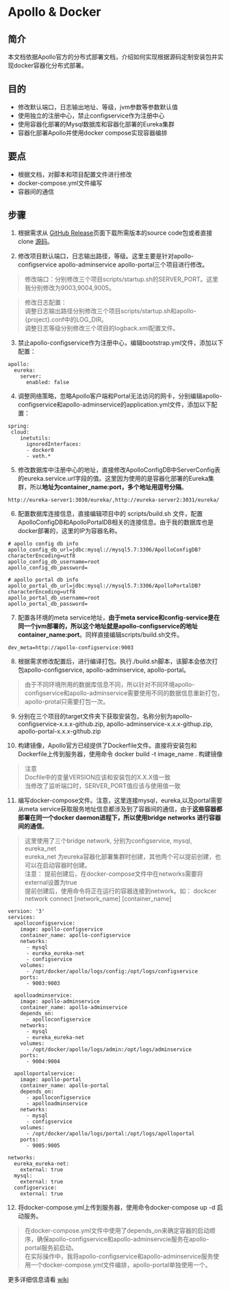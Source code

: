 # Apollo & Docker 
## 简介
本文档依据Apollo官方的分布式部署文档，介绍如何实现根据源码定制安装包并实现docker容器化分布式部署。
## 目的
- 修改默认端口，日志输出地址、等级，jvm参数等参数默认值
- 使用独立的注册中心，禁止configservice作为注册中心
- 使用容器化部署的Mysql数据库和容器化部署的Eureka集群
- 容器化部署Apollo并使用docker compose实现容器编排
## 要点
- 根据文档，对脚本和项目配置文件进行修改
- docker-compose.yml文件编写
- 容器间的通信

## 步骤
1. 根据需求从 [GitHub Release](https://github.com/ctripcorp/apollo/releases)页面下载所需版本的source code包或者直接clone [源码](https://github.com/ctripcorp/apollo)。
  
2. 修改项目默认端口，日志输出路径，等级。这里主要是针对apollo-configservice apollo-adminservice apollo-portal三个项目进行修改。

> 修改端口：分别修改三个项目scripts/startup.sh的SERVER_PORT。这里我分别修改为9003,9004,9005。

> 修改日志配置：  
    调整日志输出路径分别修改三个项目scripts/startup.sh和apollo-{project}.conf中的LOG_DIR。  
    调整日志等级分别修改三个项目的logback.xml配置文件。  
    
3. 禁止apollo-configservice作为注册中心，编辑bootstrap.yml文件，添加以下配置：
  
```
apollo:
  eureka:
    server:
      enabled: false
```
4. 调整网络策略，忽略Apollo客户端和Portal无法访问的网卡，分别编辑apollo-configservice和apollo-adminservice的application.yml文件，添加以下配置：

```
spring:
 cloud:
    inetutils:
      ignoredInterfaces:
      - docker0
      - veth.*
```
5. 修改数据库中注册中心的地址，直接修改ApolloConfigDB中ServerConfig表的eureka.service.url字段的值。这里因为使用的是容器化部署的Eureka集群，所以**地址为container_name:port，多个地址用逗号分隔**。

```
http://eureka-server1:3030/eureka/,http://eureka-server2:3031/eureka/
```
  
6. 配置数据库连接信息，直接编辑项目中的 scripts/build.sh 文件，配置ApolloConfigDB和ApolloPortalDB相关的连接信息。由于我的数据库也是docker部署的，这里的IP为容器名称。
```
# apollo config db info
apollo_config_db_url=jdbc:mysql://mysql5.7:3306/ApolloConfigDB?characterEncoding=utf8
apollo_config_db_username=root
apollo_config_db_password=

# apollo portal db info
apollo_portal_db_url=jdbc:mysql://mysql5.7:3306/ApolloPortalDB?characterEncoding=utf8
apollo_portal_db_username=root
apollo_portal_db_password=
```
7. 配置各环境的meta service地址，**由于meta service和config-service是在同一个jvm部署的，所以这个地址就是apollo-configservice的地址 container_name:port**。同样直接编辑scripts/build.sh文件。

```
dev_meta=http://apollo-configservice:9003
```
8. 根据需求修改配置后，进行编译打包。执行./build.sh脚本，该脚本会依次打包apollo-configservice, apollo-adminservice, apollo-portal。
> 由于不同环境所用的数据库信息不同，所以针对不同环境apollo-configservice和apollo-adminservice需要使用不同的数据信息重新打包，apollo-protal只需要打包一次。

9. 分别在三个项目的target文件夹下获取安装包，名称分别为apollo-configservice-x.x.x-github.zip, apollo-adminservice-x.x.x-githup.zip, apollo-portal-x.x.x-github.zip
  
10. 构建镜像，Apollo官方已经提供了Dockerfile文件。直接将安装包和Dockerfile上传到服务器，使用命令 docker build -t image_name . 构建镜像
> 注意   
    Docfile中的变量VERSION应该和安装包的X.X.X值一致  
    当修改了监听端口时，SERVER_PORT值应该与使用值一致
11. 编写docker-compose文件。注意，这里连接mysql，eureka,以及portal需要从meta service获取服务地址信息都涉及到了容器间的通信，由于**这些容器都部署在同一个docker daemon进程下，所以使用bridge networks 进行容器间的通信**。
> 这里使用了三个bridge network, 分别为configservice, mysql, eureka_net  
  eureka_net 为eureka容器化部署集群时创建，其他两个可以提前创建，也可以在启动容器时创建。  
  注意： 提前创建后，在docker-compose文件中在networks需要将external设置为true  
  提前创建后，使用命令将正在运行的容器连接到network。如： dockcer network connect [network_name] [container_name]

```
version: '3'
services:
  apolloconfigservice:
    image: apollo-configservice
    container_name: apollo-configservice
    networks:
      - mysql
      - eureka_eureka-net
      - configservice
    volumes:
      - /opt/docker/apollo/logs/config:/opt/logs/configservice
    ports:
      - 9003:9003
  
  apolloadminservice:
    image: apollo-adminservice
    container_name: apollo-adminservice
    depends_on: 
      - apolloconfigservice
    networks:
      - mysql
      - eureka_eureka-net
    volumes:
      - /opt/docker/apollo/logs/admin:/opt/logs/adminservice  
    ports:
      - 9004:9004

  apolloportalservice:
    image: apollo-portal
    container_name: apollo-portal
    depends_on: 
      - apolloconfigservice
      - apolloadminservice
    networks:
      - mysql
      - configservice
    volumes:
      - /opt/docker/apollo/logs/portal:/opt/logs/apolloportal   
    ports:
      - 9005:9005

networks:
  eureka_eureka-net:
    external: true
  mysql:
    external: true
  configservice:
    external: true  

```
12. 将docker-compose.yml上传到服务器，使用命令docker-compose up -d 启动服务。
> 在docker-compose.yml文件中使用了depends_on来确定容器的启动顺序，确保apollo-configservice和apollo-adminservcie服务在apollo-portal服务前启动。  
  在实际操作中，我将apollo-configservice和apollo-adminservice服务使用一个docker-compose.yml文件编排，apollo-portal单独使用一个。

更多详细信息请看 [wiki](https://github.com/ctripcorp/apollo/wiki/%E5%88%86%E5%B8%83%E5%BC%8F%E9%83%A8%E7%BD%B2%E6%8C%87%E5%8D%97)
